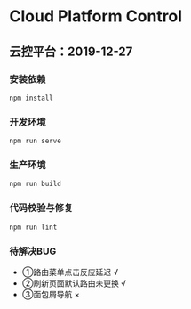 # Cloud Platform Control

## 云控平台：2019-12-27

### 安装依赖

```install
npm install
```

### 开发环境

```serve
npm run serve
```

### 生产环境

```build
npm run build
```

### 代码校验与修复

```lint
npm run lint
```

### 待解决BUG

* ①路由菜单点击反应延迟 √
* ②刷新页面默认路由未更换 √
* ③面包屑导航 ×
